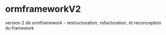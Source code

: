 # ormframeworkV2
version 2 de ormframework - restructuration, refactoration, et reconception du framework
